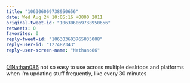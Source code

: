 ```yaml
---
title: "106306069738950656"
date: Wed Aug 24 10:05:16 +0000 2011
original-tweet-id: "106306069738950656"
retweets: 0
favorites: 0
reply-tweet-id: "106303603765035008"
reply-user-id: "127482343"
reply-user-screen-name: "Nathano86"
---
```

<a href="https://twitter.com/Nathan086">@Nathan086</a> not so easy to use across multiple desktops and platforms when i'm updating stuff frequently, like every 30 minutes
